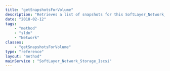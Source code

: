 ```yaml
---
title: "getSnapshotsForVolume"
description: "Retrieves a list of snapshots for this SoftLayer_Network_Storage volume. This method works with the result limits and offset to support pagination. "
date: "2018-02-12"
tags:
    - "method"
    - "sldn"
    - "Network"
classes:
    - "getSnapshotsForVolume"
type: "reference"
layout: "method"
mainService : "SoftLayer_Network_Storage_Iscsi"
---
```


